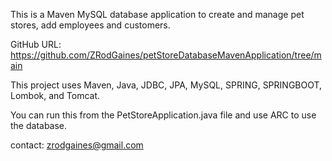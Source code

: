 This is a Maven MySQL database application to create and manage pet stores, add employees and customers. 

GitHub URL: https://github.com/ZRodGaines/petStoreDatabaseMavenApplication/tree/main

This project uses Maven, Java, JDBC, JPA, MySQL, SPRING, SPRINGBOOT, Lombok, and Tomcat.

You can run this from the PetStoreApplication.java file and use ARC to use the database.

contact: zrodgaines@gmail.com
